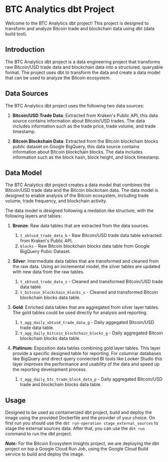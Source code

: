 # BTC Analytics dbt Project

Welcome to the BTC Analytics dbt project! This project is designed to transform and analyze Bitcoin trade and blockchain data using dbt (data build tool).

## Introduction

The BTC Analytics dbt project is a data engineering project that transforms raw Bitcoin/USD trade data and blockchain data into a structured, queryable format. The project uses dbt to transform the data and create a data model that can be used to analyze the Bitcoin ecosystem. 

## Data Sources

The BTC Analytics dbt project uses the following two data sources:

1. **Bitcoin/USD Trade Data**: Extracted from Kraken's Public API, this data source contains information about Bitcoin/USD trades. The data includes information such as the trade price, trade volume, and trade timestamp.

2. **Bitcoin Blockchain Data**: Extracted from the Bitcoin blockchain blocks public dataset on Google BigQuery, this data source contains information about Bitcoin blockchain blocks. The data includes information such as the block hash, block height, and block timestamp.

## Data Model

The BTC Analytics dbt project creates a data model that combines the Bitcoin/USD trade data and the Bitcoin blockchain data. The data model is designed to enable analysis of the Bitcoin ecosystem, including trade volume, trade frequency, and blockchain activity.

The data model is designed following a medalion like structure, with the following layers and tables:


1. **Bronze**: Raw data tables that are extracted from the data sources.
    1. `t_xbtusd_trade_data_b` - Raw Bitcoin/USD trade data table extracted from Kraken's Public API.
    2. `blocks` - Raw Bitcoin blockchain blocks data table from Google BigQuery Pubic Dataset.

2. **Silver**: Intermediate data tables that are transformed and cleaned from the raw data. Using an incremental model, the silver tables are updated with new data from the raw tables.
    1. `t_xbtusd_trade_data_s` - Cleaned and transformed Bitcoin/USD trade data table.
    2. `t_bitcoin_blockchain_blocks_s` - Cleaned and transformed Bitcoin blockchain blocks data table.

3. **Gold**: Enriched data tables that are aggregated from silver layer tables. The gold tables could be used directly for analysis and reporting.
    1. `t_agg_daily_xbtusd_trade_data_g` - Daily aggegated Bitcoin/USD trade data table.
    2. `t_agg_daily_bitcoin_blockchain_blocks_g` - Daily aggregated Bitcoin blockchain blocks data table. 

4. **Platinum**: Exposition data tables combining gold layer tables. This layer provide a specific designed table for reporting. For columnar databases like BigQuery and direct query connected BI tools like Looker Studio this layer improves the performance and usability of the data and speed up the reporting development process.
    1. `t_agg_daily_btc_trade_block_data_p` - Daily aggregated Bitcoin/USD trade and blockchain blocks data table.

## Usage

Designed to be used as containerized dbt project, build and deploy the image using the provided Dockerfile and the provider of your choice. On first run you should use the `dbt run-operation stage_external_sources` to stage the external sources data. After that, you can use the `dbt run` command to run the dbt project.

**_Note:_**  For the Bitcoin Ecosystem Insights project, we are deploying the dbt project on top a Google Cloud Run Job, using the Google Cloud Build service to build and deploy the image.






